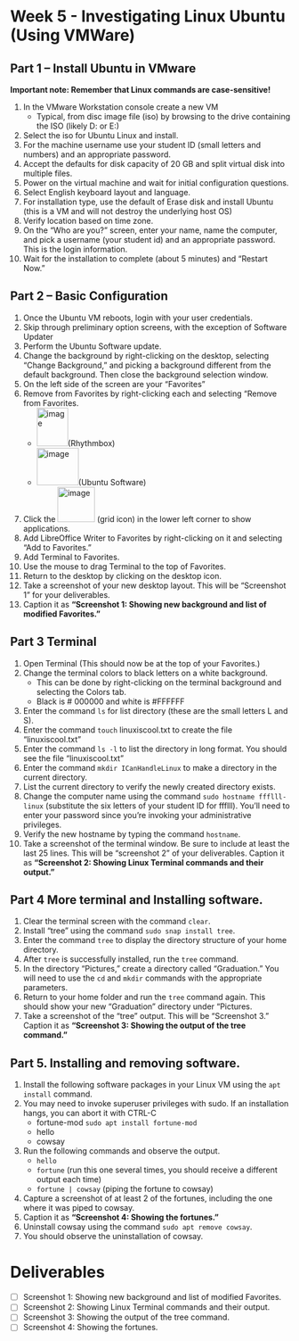 # Week 5 - Investigating Linux Ubuntu (Using VMWare)
## Part 1 – Install Ubuntu in VMware
**Important note: Remember that Linux commands are case-sensitive!**

1. In the VMware Workstation console create a new VM
   - Typical, from disc image file (iso) by browsing to the drive containing the ISO (likely D: or E:)
2. Select the iso for Ubuntu Linux and install.
3. For the machine username use your student ID (small letters and numbers) and an appropriate password.
4. Accept the defaults for disk capacity of 20 GB and split virtual disk into multiple files.
5. Power on the virtual machine and wait for initial configuration questions.
6. Select English keyboard layout and language.
7. For installation type, use the default of Erase disk and install Ubuntu (this is a VM and will not destroy the underlying host OS)
8. Verify location based on time zone.
9. On the “Who are you?” screen, enter your name, name the computer, and pick a username (your student id) and an appropriate password. This is the login information.
10. Wait for the installation to complete (about 5 minutes) and “Restart Now.”
    
## Part 2 – Basic Configuration
1. Once the Ubuntu VM reboots, login with your user credentials.
2. Skip through preliminary option screens, with the exception of Software Updater
3. Perform the Ubuntu Software update.
4. Change the background by right-clicking on the desktop, selecting “Change Background,” and picking a background different from the default background. Then close the background selection window.
5. On the left side of the screen are your “Favorites”
6. Remove from Favorites by right-clicking each and selecting “Remove from Favorites.
   - <img width="56" height="69" alt="image" src="https://github.com/user-attachments/assets/72098071-1569-41ea-94d2-a04001cf1c89" />(Rhythmbox)
   - <img width="75" height="67" alt="image" src="https://github.com/user-attachments/assets/a3b3e22f-8e7a-4cb9-88f0-a45b21130dae" />(Ubuntu Software) 
8. Click the <img width="67" height="63" alt="image" src="https://github.com/user-attachments/assets/56013f78-3358-45c5-bd53-f3de57949a17" /> (grid icon) in the lower left corner to show applications.
9. Add LibreOffice Writer to Favorites by right-clicking on it and selecting “Add to Favorites.”
10. Add Terminal to Favorites.
11. Use the mouse to drag Terminal to the top of Favorites.
12. Return to the desktop by clicking on the desktop icon.
13. Take a screenshot of your new desktop layout. This will be “Screenshot 1” for your deliverables.
14. Caption it as **“Screenshot 1: Showing new background and list of modified Favorites.”**
    
## Part 3 Terminal
1. Open Terminal (This should now be at the top of your Favorites.)
2. Change the terminal colors to black letters on a white background.
   - This can be done by right-clicking on the terminal background and selecting the Colors tab.
   - Black is # 000000 and white is #FFFFFF
4. Enter the command ```ls``` for list directory (these are the small letters L and S).
5. Enter the command ```touch``` linuxiscool.txt to create the file “linuxiscool.txt”
6. Enter the command ```ls -l``` to list the directory in long format. You should see the file “linuxiscool.txt”
7. Enter the command ```mkdir ICanHandleLinux``` to make a directory in the current directory.
8. List the current directory to verify the newly created directory exists.
9. Change the computer name using the command ```sudo hostname ffflll-linux``` (substitute the six letters of your student ID for ffflll). You’ll need to enter your password since you’re invoking your administrative privileges.
10. Verify the new hostname by typing the command ```hostname```.
11. Take a screenshot of the terminal window. Be sure to include at least the last 25 lines. This will be “screenshot 2” of your deliverables. Caption it as **“Screenshot 2: Showing Linux Terminal commands and their output.”**
    
## Part 4 More terminal and Installing software.
1. Clear the terminal screen with the command ```clear```.
2. Install “tree” using the command ```sudo snap install tree```.
3. Enter the command ```tree``` to display the directory structure of your home directory.
4. After ```tree``` is successfully installed, run the ```tree``` command.
5. In the directory “Pictures,” create a directory called “Graduation.” You will need to use the ```cd``` and ```mkdir``` commands with the appropriate parameters.
6. Return to your home folder and run the ```tree``` command again. This should show your new “Graduation” directory under “Pictures.
7. Take a screenshot of the “tree” output. This will be “Screenshot 3.” Caption it as **“Screenshot 3: Showing the output of the tree command.”**
   
## Part 5. Installing and removing software.
1. Install the following software packages in your Linux VM using the ```apt install``` command.
2. You may need to invoke superuser privileges with sudo. If an installation hangs, you can abort it with CTRL-C
   - fortune-mod ```sudo apt install fortune-mod```
   - hello
   - cowsay
3. Run the following commands and observe the output.
   - ```hello```
   - ```fortune``` (run this one several times, you should receive a different output each time)
   - ```fortune | cowsay``` (piping the fortune to cowsay)
4. Capture a screenshot of at least 2 of the fortunes, including the one where it was piped to cowsay.
5. Caption it as **“Screenshot 4: Showing the fortunes.”**
6. Uninstall cowsay using the command ```sudo apt remove cowsay```.
7. You should observe the uninstallation of cowsay.
   
# Deliverables
- [ ] Screenshot 1: Showing new background and list of modified Favorites.
- [ ] Screenshot 2: Showing Linux Terminal commands and their output.
- [ ] Screenshot 3: Showing the output of the tree command.
- [ ] Screenshot 4: Showing the fortunes.
